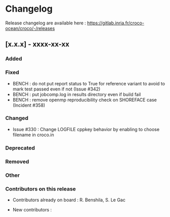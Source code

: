 # Changelog

Release changelog are available here : https://gitlab.inria.fr/croco-ocean/croco/-/releases

## [x.x.x] - xxxx-xx-xx

### Added


### Fixed

- BENCH : do not put report status to True for reference variant to avoid
  to mark test passed even if not (Issue #342)
- BENCH : put jobcomp.log in results directory even if build fail
- BENCH : remove openmp reproducibility check on SHOREFACE case (Incident #358)


### Changed

- Issue #330 : Change LOGFILE cppkey behavior by enabling to choose filename in
  croco.in

### Deprecated


### Removed


### Other


### Contributors on this release

- Contributors already on board : 
  R. Benshila, S. Le Gac

- New contributors : 
